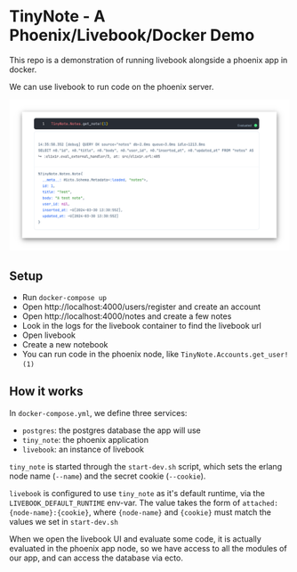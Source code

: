 # TinyNote - A Phoenix/Livebook/Docker Demo

This repo is a demonstration of running livebook alongside a phoenix app in docker.

We can use livebook to run code on the phoenix server.

![a screenshot](./assets/lead-screenshot.png)

## Setup

- Run `docker-compose up`
- Open http://localhost:4000/users/register and create an account 
- Open http://localhost:4000/notes and create a few notes 
- Look in the logs for the livebook container to find the livebook url
- Open livebook
- Create a new notebook
- You can run code in the phoenix node, like `TinyNote.Accounts.get_user!(1)`

## How it works

In `docker-compose.yml`, we define three services:

- `postgres`: the postgres database the app will use
- `tiny_note`: the phoenix application
- `livebook`: an instance of livebook

`tiny_note` is started through the `start-dev.sh` script, which sets the erlang node name (`--name`) and the secret cookie (`--cookie`).

`livebook` is configured to use `tiny_note` as it's default runtime, via the `LIVEBOOK_DEFAULT_RUNTIME` env-var. The value takes the form of `attached:{node-name}:{cookie}`, where `{node-name}` and `{cookie}` must match the values we set in `start-dev.sh`

When we open the livebook UI and evaluate some code, it is actually evaluated in the phoenix app node, so we have access to all the modules of our app, and can access the database via ecto.
